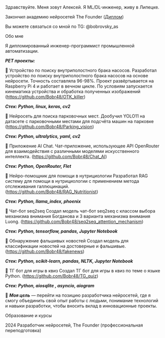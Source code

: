 Здравствуйте. Меня зовут Алексей. Я ML/DL-инженер, живу в Липецке. 

Закончил академию нейросетей The Founder ([Диплом](https://github.com/Bobr48/diplom/blob/main/%D0%94%D0%B8%D0%BF%D0%BB%D0%BE%D0%BC_%D0%91%D0%BE%D0%B1%D1%80%D0%BE%D0%B2%D1%81%D0%BA%D0%B8%D0%B9%20%D0%90%D0%A1.pdf))

Вы можете связаться со мной по TG: @bobrovsky_as

Обо мне

Я дипломированный инженер-программист промышленной автоматизации.


***PET проекты:***

📌 Устройство по поиску внутриполостного брака насосов.
Разработал устройство по поиску внутриполостного брака насосов на основе нейросети. Точность составляла 96-98%. Проект развёртывается на Raspberry Pi 4 и работает в вечном цикле. По условиям запускается кинематика устройства и обработка полученных изображений (https://github.com/Bobr48/OTK_killer)

***Стек: Python, linux, keras, cv2***

📌 Нейросеть для поиска парковочных мест.
Дообучил YOLO11 на датасете с парковочными местами для подсчёта машин на парковке (https://github.com/Bobr48/Parking_vision)

***Стек: Python, ultralytics, yaml, cv2***

📌 Приложение AI Chat.
Чат-приложение, использующее API OpenRouter для взаимодействия с различными моделями искусственного интеллекта. (https://github.com/Bobr48/Chat_AI)

***Стек: Python, OpenRouter, Flet***


📌 Нейро-помощник для помощи в нутрициологии
Разработал RAG систему для помощи в нутрициологии с применением метода отслеживания галлюцинаций. (https://github.com/Bobr48/RAG_Nutritionist)

***Стек: Python, llama_index, phoenix***

📌 Чат-бот seq2seq
Создал модель чат-бот seq2seq с классом выбора механизма внимания Богданова и 3 варианта механизма внимания Luong. (https://github.com/Bobr48/seq2seq_attention_mechanism)

***Стек: Python, tensorflow, pandas, Jupyter Notebook***

📌 Обнаружение фальшивых новостей 
Создал модель для классификации новостей на достоверные и фальшивые. (https://github.com/Bobr48/fakenews)

***Стек: Python, scikit-learn, pandas, NLTK, Jupyter Notebook***

📌 ТГ бот для игры в квиз
Создал ТГ бот для игры в квиз по теме о языке Python. (https://github.com/Bobr48/TG_quiz)

***Стек: Python, aiosqlite , asyncio, aiogram***

🎯 ***Моя цель*** — перейти на позицию разработчика нейросетей, где я смогу объединить свой опыт работы с людьми, понимание технологий и навыки разработки, чтобы вносить вклад в инновационные проекты.

Образование и курсы

2024 Разработчик нейросетей, The Founder (профессиональная переподготовка)

